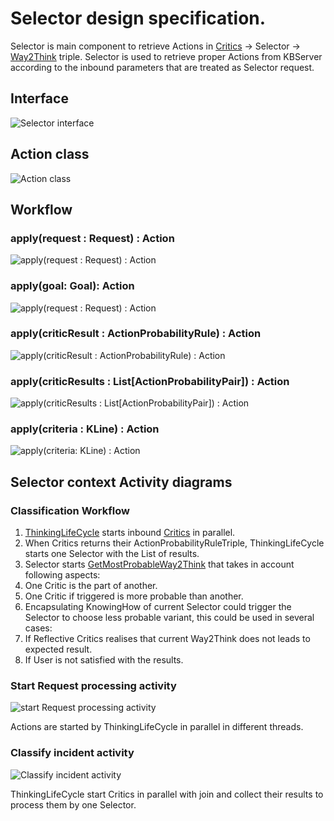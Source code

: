 # Selector design specification.

Selector is main component to retrieve Actions in  [Critics](critics.md) -> Selector -> [Way2Think](way2Think.md) triple.
Selector is used to retrieve proper Actions from KBServer according to the inbound parameters that are treated as Selector request.

## Interface

![Selector interface](https://github.com/menta/menta-0.3/raw/master/doc/informal/uml/images/SelectorInterface.png)

## <a name="action">Action class</a>

![Action class](https://github.com/menta/menta-0.3/raw/master/doc/informal/uml/images/ActionClass.png)


## Workflow

### apply(request : Request) : Action

![apply(request : Request) : Action](https://github.com/menta/menta-0.3/raw/master/doc/informal/uml/images/applyrequestRequestActionActivity.png)

### apply(goal: Goal): Action

![apply(request : Request) : Action](https://github.com/menta/menta-0.3/raw/master/doc/informal/uml/images/applygoalGoalActionActivity.png)

### apply(criticResult : ActionProbabilityRule) : Action

![apply(criticResult : ActionProbabilityRule) : Action](https://github.com/menta/menta-0.3/raw/master/doc/informal/uml/images/applycriticResultActionProbabilityRulePairActionActivity.png)

### apply(criticResults : List[ActionProbabilityPair]) : Action

![apply(criticResults : List[ActionProbabilityPair]) : Action](https://github.com/menta/menta-0.3/raw/master/doc/informal/uml/images/applycriticResultsListofActionProbabilityRulePairActionactivity.png)

### apply(criteria : KLine) : Action

![apply(criteria: KLine) : Action](https://github.com/menta/menta-0.3/raw/master/doc/informal/uml/images/applycriteriaKLineActionActivity.png)


## Selector context Activity diagrams

### Classification Workflow

 1. [ThinkingLifeCycle](thinking-lifeCycle.md) starts inbound [Critics](critics.md) in parallel.
 1. When Critics returns their ActionProbabilityRuleTriple, ThinkingLifeCycle starts one Selector with the List of results.
 1. Selector starts [GetMostProbableWay2Think](design-specification.md#Activity_diagram) that takes in account following aspects:
   2. One Critic is the part of another.
   2. One Critic if triggered is more probable than another.
 1. Encapsulating KnowingHow of current Selector could trigger the Selector to choose less probable variant,
 this could be used in several cases:
   2. If Reflective Critics realises that current Way2Think does not leads to expected result.
   2. If User is not satisfied with the results.

### <a name="request_processing">Start Request processing activity</a>

![start Request processing activity](https://github.com/menta/menta-0.3/raw/master/doc/informal/uml/images/startRequestprocessingactivity.png)

Actions are started by ThinkingLifeCycle in parallel in different threads.

### <a name="classify_incident">Classify incident activity</a>

![Classify incident activity](https://github.com/menta/menta-0.3/raw/master/doc/informal/uml/images/classifyIncidentActivity.png)

ThinkingLifeCycle start Critics in parallel with join and collect their results to process them by one Selector.

